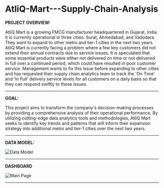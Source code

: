# AtliQ-Mart---Supply-Chain-Analysis

**PROJECT OVERVIEW:**

AtliQ Mart is a growing FMCG manufacturer headquartered in Gujarat, India. It is currently operational in three cities: Surat, Ahmedabad, and Vadodara. They want to expand to other metro and tier-1 cities in the next two years. AtliQ Mart is currently facing a problem where a few key customers did not extend their annual contracts due to service issues. It is speculated that some essential products were either not delivered on time or not delivered in full over a continued period, which could have resulted in poor customer service. Management wants to fix this issue before expanding to other cities and has requested their supply chain analytics team to track the 'On Time' and 'In Full' delivery service levels for all customers on a daily basis so that they can respond swiftly to these issues.

---------------------------------------------------------------------------------------------------------------------

**GOAL:**

This project aims to transform the company's decision-making processes by providing a comprehensive analysis of their operational performance. By utilizing cutting-edge data analytics tools and methodologies, AtliQ Mart seeks to identify key trends and patterns that will inform their expansion strategy into additional metro and tier-1 cities over the next two years.

---------------------------------------------------------------------------------------------------------------------

**DATA MODEL:**

![Data Model](https://github.com/user-attachments/assets/5d7c364e-74a2-4037-9e8e-0ed14d6eba91)

---------------------------------------------------------------------------------------------------------------------

**DASHBOARD**

![Main Page](https://github.com/user-attachments/assets/7a394c59-46e8-41d7-8633-9dc90b524161)

---------------------------------------------------------------------------------------------------------------------
